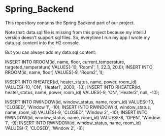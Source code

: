 # Spring_Backend
This repository contains the Spring Backend part of our project.

Note that: data.sql file is missing from this project because my intelliJ version doesn't support sql files. So, everytime I run my app I wrote my data.sql content into the H2 console.

But you can always add my data.sql content:

INSERT INTO RROOM(id, name, floor, current_temperature, targeted_temperature) VALUES(-10, 'Room1', 1, 22.3, 20.0);
INSERT INTO RROOM(id, name, floor) VALUES(-9, 'Room2', 1);

INSERT INTO RHEATER(id, heater_status, name, power, room_id) VALUES(-10, 'ON', 'Heater1', 2000, -10);
INSERT INTO RHEATER(id, heater_status, name, power, room_id) VALUES(-9, 'ON', 'Heater2', null, -10);

INSERT INTO RWINDOW(id, window_status, name, room_id) VALUES(-10, 'CLOSED', 'Window 1', -10);
INSERT INTO RWINDOW(id, window_status, name, room_id) VALUES(-9, 'CLOSED', 'Window 2', -10);
INSERT INTO RWINDOW(id, window_status, name, room_id) VALUES(-8, 'OPEN', 'Window 1', -9);
INSERT INTO RWINDOW(id, window_status, name, room_id) VALUES(-7, 'CLOSED', 'Window 2', -9);
